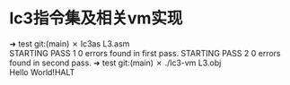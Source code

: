 # lc3指令集及相关vm实现

➜  test git:(main) ✗ lc3as L3.asm   
STARTING PASS 1
0 errors found in first pass.
STARTING PASS 2
0 errors found in second pass.
➜  test git:(main) ✗ ./lc3-vm L3.obj  
Hello World!HALT